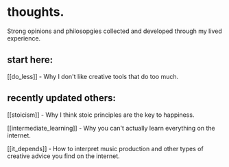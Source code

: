 # thoughts.

Strong opinions and philosopgies collected and developed through my lived experience.

## start here:

[[do_less]] - Why I don't like creative tools that do too much.

## recently updated others:

[[stoicism]] - Why I think stoic principles are the key to happiness.

[[intermediate_learning]] - Why you can't actually learn everything on the internet.

[[it_depends]] - How to interpret music production and other types of creative advice you find on the internet.

